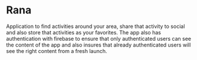 # Rana
Application to find activities around your area, share that activity to social and also store that activities as your favorites. The app also has authentication with firebase to ensure that only authenticated users can see the content of the app and also insures that already authenticated users will see the right content from a fresh launch.